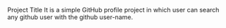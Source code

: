 Project Title
It is a simple GitHub profile project in which user can search any github user with the github user-name. 
